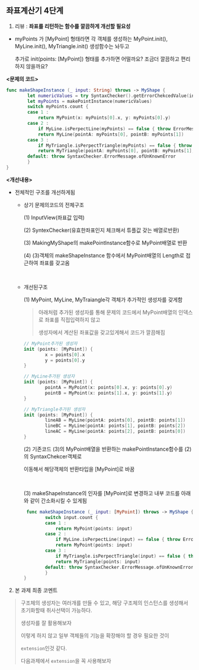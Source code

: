 ## 좌표계산기 4단계

1. 리뷰 : **좌표를 리턴하는 함수를 깔끔하게 개선할 필요성**

- myPoints 가 [MyPoint] 형태라면 각 객체를 생성하는 MyPoint.init(), MyLine.init(), MyTriangle.init() 생성함수는 놔두고

  추가로 init(points: [MyPoint]) 형태를 추가하면 어떨까요? 조금더 깔끔하고 편리하지 않을까요?

**<문제의 코드>**

```swift
func makeShapeInstance (_ input: String) throws -> MyShape {
        let numericValues = try SyntaxChecker().getErrorChekcedValue(input)
        let myPoints = makePointInstance(numericValues)
        switch myPoints.count {
        case 1 :
            return MyPoint(x: myPoints[0].x, y: myPoints[0].y)
        case 2 :
            if MyLine.isPerpectLine(myPoints) == false { throw ErrorMessage.ofImperfectLine}
            return MyLine(pointA: myPoints[0], pointB: myPoints[1])
        case 3 :
            if MyTriangle.isPerpectTriangle(myPoints) == false { throw ErrorMessage.ofImperfectTriangle}
            return MyTriangle(pointA: myPoints[0], pointB: myPoints[1], pointC: myPoints[2])
        default: throw SyntaxChecker.ErrorMessage.ofUnKnownError
        }
}
```





**<개선내용>**

- 전체적인 구조를 개선하게됨

  - 상기 문제의코드의 전체구조

    (1) InputView(좌표값 입력)

    (2) SyntexChecker(유효한좌표인지 체크해서 튜플값 갖는 배열로반환)

    (3) MakingMyShape의 makePointInstance함수로 MyPoint배열로 반환

    (4) (3)객체의 makeShapeInstance 함수에서 MyPoint배열의 Length로 접근하여 좌표를 갖고옴

    ​

  - 개선된구조

    (1) MyPoint, MyLine, MyTraiangle각 객체가 추가적인 생성자를 갖게함

    > 아래처럼 추가된 생성자를 통해 문제의 코드에서 MyPoint배열의 인덱스로 좌표를 직접입력하지 않고
    >
    > 생성자에서 계산된 좌표값을 갖고있게해서 코드가 깔끔해짐

    ```swift
    // MyPoint추가된 생성자
    init (points: [MyPoint]) {
            x = points[0].x
            y = points[0].y
    }

    // MyLine추가된 생성자
    init (points: [MyPoint]) {
            pointA = MyPoint(x: points[0].x, y: points[0].y)
            pointB = MyPoint(x: points[1].x, y: points[1].y)
    }

    // MyTriangle추가된 생성자
    init (points: [MyPoint]) {
            lineAB = MyLine(pointA: points[0], pointB: points[1])
            lineBC = MyLine(pointA: points[1], pointB: points[2])
            lineAC = MyLine(pointA: points[2], pointB: points[0])
    }
    ```

    (2) 기존코드 (3)의 MyPoint배열을 반환하는 makePointInstance함수를 (2)의 SyntaxChekcer객체로

    이동해서 해당객체의 반환타입을 [MyPoint]로 바꿈

    ​

    (3) makeShapeInstance의 인자를 [MyPoint]로 변경하고 내부 코드를 아래와 같이 간소화시킬 수 있게됨

    ```swift
     func makeShapeInstance (_ input: [MyPoint]) throws -> MyShape {
            switch input.count {
            case 1 :
                return MyPoint(points: input)
            case 2 :
                if MyLine.isPerpectLine(input) == false { throw ErrorMessage.ofImperfectLine}
                return MyPoint(points: input)
            case 3 :
                if MyTriangle.isPerpectTriangle(input) == false { throw ErrorMessage.ofImperfectTriangle}
                return MyTriangle(points: input)
            default: throw SyntaxChecker.ErrorMessage.ofUnKnownError
            }
    }
    ```

2. 본 과제 최종 코멘트

> 구조체의 생성자는 여러개를 만들 수 있고, 해당 구조체의 인스턴스를 생성해서 초기화할때 취사선택이 가능하다.
>
> 생성자를 잘 활용해보자
>
> 이렇게 하지 않고 일부 객체들의 기능을 확장해야 할 경우 필요한 것이
>
> `extension`인것 같다.
>
> 다음과제에서 `extension`을 꼭 사용해보자